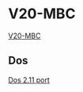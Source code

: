 # V20-MBC

[V20-MBC](https://hackaday.io/project/170924-v20-mbc-a-v20-8088-8080-cpu-homebrew-computer)

## Dos

[Dos 2.11 port](https://github.com/keyvin/v20mbc-msdos)